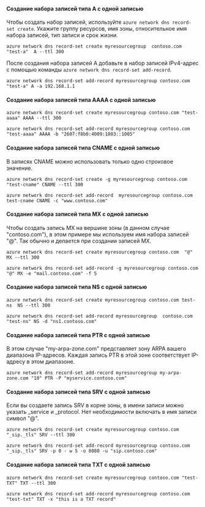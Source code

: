 #### <a name="create-an-a-record-set-with-single-record"></a>Создание набора записей типа A с одной записью

Чтобы создать набор записей, используйте `azure network dns record-set create`. Укажите группу ресурсов, имя зоны, относительное имя набора записей, тип записи и срок жизни.

```azurecli
azure network dns record-set create myresourcegroup  contoso.com "test-a"  A --ttl 300
```

После создания набора записей A добавьте в набор записей IPv4-адрес с помощью команды `azure network dns record-set add-record`.

```azurecli
azure network dns record-set add-record myresourcegroup contoso.com "test-a" A -a 192.168.1.1
```

#### <a name="create-an-aaaa-record-set-with-a-single-record"></a>Создание набора записей типа AAAA с одной записью

```azurecli
azure network dns record-set create myresourcegroup contoso.com "test-aaaa" AAAA --ttl 300

azure network dns record-set add-record myresourcegroup contoso.com "test-aaaa" AAAA -b "2607:f8b0:4009:1803::1005"
```

#### <a name="create-a-cname-record-set-with-a-single-record"></a>Создание набора записей типа CNAME с одной записью

В записях CNAME можно использовать только одно строковое значение.

```azurecli
azure network dns record-set create -g myresourcegroup contoso.com  "test-cname" CNAME --ttl 300

azure network dns record-set add-record  myresourcegroup contoso.com  test-cname CNAME -c "www.contoso.com"
```

#### <a name="create-an-mx-record-set-with-a-single-record"></a>Создание набора записей типа MX с одной записью

Чтобы создать запись MX на вершине зоны (в данном случае "contoso.com"), в этом примере мы используем имя набора записей "@". Так обычно и делается при создании записей MX.

```azurecli
azure network dns record-set create myresourcegroup contoso.com  "@"  MX --ttl 300

azure network dns record-set add-record -g myresourcegroup contoso.com  "@" MX -e "mail.contoso.com" -f 5
```

#### <a name="create-an-ns-record-set-with-a-single-record"></a>Создание набора записей типа NS с одной записью

```azurecli
azure network dns record-set create myresourcegroup contoso.com test-ns  NS --ttl 300

azure network dns record-set add-record myresourcegroup  contoso.com  "test-ns" NS -d "ns1.contoso.com"
```

#### <a name="create-a-ptr-record-set-with-a-single-record"></a>Создание набора записей типа PTR с одной записью

В этом случае "my-arpa-zone.com" представляет зону ARPA вашего диапазона IP-адресов.  Каждая запись PTR в этой зоне соответствует IP-адресу в этом диапазоне.

```azurecli
azure network dns record-set add-record myresourcegroup my-arpa-zone.com "10" PTR -P "myservice.contoso.com"
```

#### <a name="create-an-srv-record-set-with-a-single-record"></a>Создание набора записей типа SRV с одной записью

Если вы создаете запись SRV в корне зоны, в имени записи можно указать _service и _protocol. Нет необходимости включать в имя записи символ "@".

```azurecli
azure network dns record-set create myresourcegroup contoso.com "_sip._tls" SRV --ttl 300

azure network dns record-set add-record myresourcegroup contoso.com  "_sip._tls" SRV -p 0 - w 5 -o 8080 -u "sip.contoso.com"
```

#### <a name="create-a-txt-record-set-with-single-record"></a>Создание набора записей типа TXT с одной записью

```azurecli
azure network dns record-set create myresourcegroup contoso.com "test-TXT" TXT --ttl 300

azure network dns record-set add-record myresourcegroup contoso.com "test-txt" TXT -x "this is a TXT record"
```


<!--HONumber=Nov16_HO3-->



